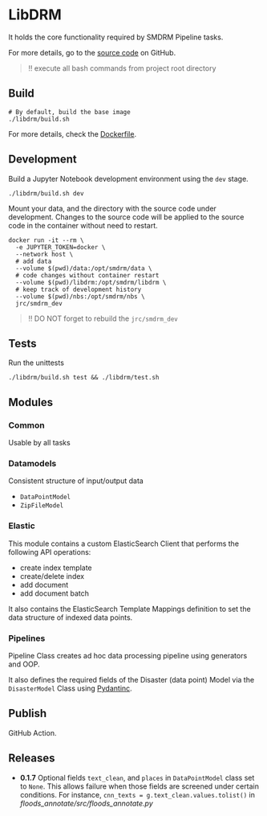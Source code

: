 # LibDRM

It holds the core functionality required by SMDRM Pipeline tasks.

For more details, go to the [source code](https://github.com/panc86/smdrm/tree/master/libdrm) on GitHub.

> :bangbang: execute all bash commands from project root directory

## Build

```shell
# By default, build the base image
./libdrm/build.sh
```

For more details, check the [Dockerfile](Dockerfile).

## Development

Build a Jupyter Notebook development environment using the `dev` stage.

```shell
./libdrm/build.sh dev
```

Mount your data, and the directory with the source code under development.
Changes to the source code will be applied to the source code in the container
without need to restart.

```shell
docker run -it --rm \
  -e JUPYTER_TOKEN=docker \
  --network host \
  # add data
  --volume $(pwd)/data:/opt/smdrm/data \
  # code changes without container restart
  --volume $(pwd)/libdrm:/opt/smdrm/libdrm \
  # keep track of development history
  --volume $(pwd)/nbs:/opt/smdrm/nbs \
  jrc/smdrm_dev
```

> :bangbang: DO NOT forget to rebuild the `jrc/smdrm_dev`

## Tests

Run the unittests

```shell
./libdrm/build.sh test && ./libdrm/test.sh
```

## Modules

### Common

Usable by all tasks

### Datamodels

Consistent structure of input/output data

* `DataPointModel`
* `ZipFileModel`

### Elastic

This module contains a custom ElasticSearch Client that performs the following API operations:
* create index template
* create/delete index
* add document
* add document batch

It also contains the ElasticSearch Template Mappings definition to set the data structure of indexed data points.

### Pipelines

Pipeline Class creates ad hoc data processing pipeline using generators and OOP.

It also defines the required fields of the Disaster (data point) Model via
the `DisasterModel` Class using [Pydantinc](https://pydantic-docs.helpmanual.io/).

## Publish

GitHub Action.

## Releases

- **0.1.7**
  Optional fields `text_clean`, and `places` in `DataPointModel` class set to `None`.
  This allows failure when those fields are screened under certain conditions.
  For instance, `cnn_texts = g.text_clean.values.tolist()` in
  _floods_annotate/src/floods_annotate.py_

